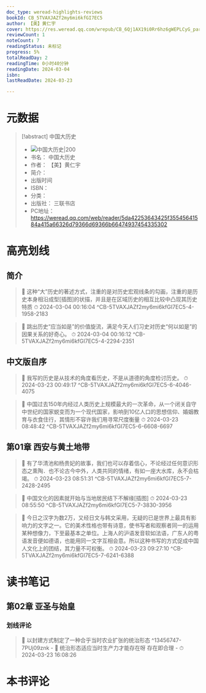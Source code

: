 ```yaml
---
doc_type: weread-highlights-reviews
bookId: CB_5TVAXJAZf2my6mi6kfGI7EC5
author: 【美】黄仁宇
cover: https://res.weread.qq.com/wrepub/CB_6Qj1AX19i0Rr6hz6gWEPLCyG_parsecover
reviewCount: 1
noteCount: 7
readingStatus: 未标记
progress: 5%
totalReadDay: 2
readingTime: 0小时40分钟
readingDate: 2024-03-04
isbn: 
lastReadDate: 2024-03-23

---
```

# 元数据
> [!abstract] 中国大历史
> - ![ 中国大历史|200](https://res.weread.qq.com/wrepub/CB_6Qj1AX19i0Rr6hz6gWEPLCyG_parsecover)
> - 书名： 中国大历史
> - 作者： 【美】黄仁宇
> - 简介： 
> - 出版时间 
> - ISBN： 
> - 分类： 
> - 出版社： 三联书店
> - PC地址：https://weread.qq.com/web/reader/5da42253643425f35545641584a415a66326d79366d69366b66474937454335302

# 高亮划线

## 简介

> 📌 这种“大”历史的著述方式，注重的是对历史宏观线条的勾画，注重的是历史本身相沿成型[插图]的状描，并且是在区域历史的相互比较中凸现其历史特质 
> ⏱ 2024-03-04 00:16:04 ^CB-5TVAXJAZf2my6mi6kfGI7EC5-4-1958-2183

> 📌 跳出历史“应当如是”的价值旋流，满足今天人们习史对历史“何以如是”的因果关系的好奇心。 
> ⏱ 2024-03-04 00:16:12 ^CB-5TVAXJAZf2my6mi6kfGI7EC5-4-2294-2351

## 中文版自序

> 📌 我写的历史是从技术的角度看历史，不是从道德的角度检讨历史。 
> ⏱ 2024-03-23 00:49:17 ^CB-5TVAXJAZf2my6mi6kfGI7EC5-6-4046-4075

> 📌 中国过去150年内经过人类历史上规模最大的一次革命，从一个闭关自守中世纪的国家蜕变而为一个现代国家，影响到10亿人口的思想信仰、婚姻教育与衣食住行，其情形不容许我们用寻常尺度衡量 
> ⏱ 2024-03-23 08:48:42 ^CB-5TVAXJAZf2my6mi6kfGI7EC5-6-6608-6697

## 第01章 西安与黄土地带

> 📌 有了华清池和杨贵妃的故事，我们也可以存着信心，不论经过任何意识形态之熏陶．也不论古今中外，人类共同的情绪，有如一座大水库，永不会枯竭。 
> ⏱ 2024-03-23 08:51:31 ^CB-5TVAXJAZf2my6mi6kfGI7EC5-7-2428-2495

> 📌 中国文化的因素就开始与当地居民结下不解缘[插图] 
> ⏱ 2024-03-23 08:55:50 ^CB-5TVAXJAZf2my6mi6kfGI7EC5-7-3830-3956

> 📌 今日之汉字为数2万，又经日文与韩文采用，无疑的已是世界上最具有影响力的文字之一。它的美术性格也带有诗意，使书写者和观察者同一的运用某种想像力，下至最基本之单位。上海人的沪语发音软如法语，广东人的粤语发音便如德语，也能用同一文字互相会意。所以这种书写的方式促成中国人文化上的团结，其力量不可权衡。 
> ⏱ 2024-03-23 09:27:10 ^CB-5TVAXJAZf2my6mi6kfGI7EC5-7-6241-6388

# 读书笔记

## 第02章 亚圣与始皇

### 划线评论
> 📌 以封建方式制定了一种合乎当时农业扩张的统治形态  ^13456747-7PUj09znk
    - 💭 统治形态适应当时生产力才能存在呀 存在即合理
    - ⏱ 2024-03-23 16:08:26
   
# 本书评论

